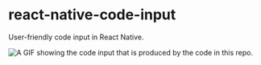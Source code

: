 # react-native-code-input
User-friendly code input in React Native.

<img src="https://raw.githubusercontent.com/thoughtbot/react-native-code-input/main/code_input.gif?token=AJMG6DTO5G5WDS7ANELWI42775SDU" alt="A GIF showing the code input that is produced by the code in this repo." />
